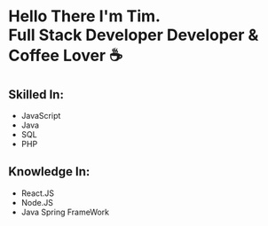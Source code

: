 <h1>Hello There I'm Tim.<br />Full Stack Developer Developer & Coffee Lover ☕</h1>

## Skilled In:
- JavaScript
- Java
- SQL
- PHP
## Knowledge In:
- React.JS
- Node.JS
- Java Spring FrameWork
<!--

Here are some ideas to get you started:

- 🔭 I’m currently working on ...
- 🌱 I’m currently learning ...
- 👯 I’m looking to collaborate on ...
- 🤔 I’m looking for help with ...
- 💬 Ask me about ...
- 📫 How to reach me: ...
- 😄 Pronouns: ...
- ⚡ Fun fact: ...
-->

